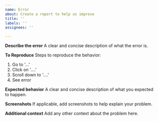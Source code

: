 ```yaml
---
name: Error
about: Create a report to help us improve
title: ''
labels: ''
assignees: ''

---
```


**Describe the error**
A clear and concise description of what the error is.

**To Reproduce**
Steps to reproduce the behavior:
1. Go to '...'
2. Click on '....'
3. Scroll down to '....'
4. See error

**Expected behavior**
A clear and concise description of what you expected to happen.

**Screenshots**
If applicable, add screenshots to help explain your problem.

**Additional context**
Add any other context about the problem here.
